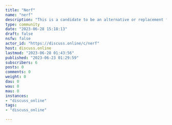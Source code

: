 ```yaml
---
title: "Nerf" 
name: "nerf"
description: "This is a candidate to be an alternative or replacement for the subreddit /r/nerf, either permanently or temporarily during the protest. We're intended to be like /r/nerf except [not dependent on reddit](https://wiki.discuss.online/view/Where_we_came_from)It's still under construction. Posts are closed for now. ::: spoiler Are you new to Lemmy? Please click here to expand.Lemmy is a lot like reddit. For most purposes you can treat it as if it *is* reddit.The main difference is that when you view your front page or search for other communities, you have a choice between subscribed (what you've already joined), local (a small subset of communities) and all (every community that this server knows about). discuss.online is one of many Lemmy servers and many of the communities that you see here originate on other servers - but this networking is handled behind the scenes. This decentralization makes Lemmy resilient but you can still use it just like reddit. [A longer explanation can be found here.](https://join-lemmy.org/docs/users/01-getting-started.html):::# Community standardsWe maintain a higher standard of civility here than an average forum. Please be nice, and be forgiving: the other guy might be literally a kid. We have [moderate post quality standards](https://wiki.discuss.online/view/Nerf_post_quality) here; [nerfchatter](https://discuss.online/c/nerfchatter) is very lax. If you'd like to ask a question, **please try googling it first**. We have some idiosyncratic rules (next section) including topics that we direct elsewhere (what we aren't). Please take a minute to read them before posting. It’s “blaster/dart,” not “gun/bullet” - because the latter [can lead to things](https://wiki.discuss.online/view/Why_we_say_%22blaster%22) that we'd rather avoid. This is a common mistake, but it is a mistake. Similarly, it's good to be clear that realistic blasters shouldn't be used in public spaces for the benefit of our young readers.# Community rules* Don’t spam (post excessively) or excessively self-promote. That means at most 1 post per day, and less than 1/10ths of your posts and comments each may be self-promotion. * No [low effort](https://wiki.discuss.online/view/Nerf_post_quality) content.* Only post thrift finds on Thursday - where Thursday starts at 1AM GMT-07 and runs for 24 hours. This corresponds to daylight Thursday for most of our readers. * Don’t recommend or show dangerous practices, [such as these](https://wiki.discuss.online/view/Nerf_safety_rules). There is to be absolutely no deliberate weaponization, even as a joke or against nonhuman targets. * Pirated/knockoff versions of hobby-made designs should not be shared; don’t give pirates free advertising. * Respect community standards (above) and stay on-topic (below).# What we aren’t* 3d printing questions not specific to nerf should go on 3d printing communities. * You can buy/sell/trade/“what’s it worth?” on /r/nerfexchange (though we may make an exchange Lemmy community later).* No scripted battle footage. We have to ban this so that we don’t get flooded with it. This is very easy to find on YouTube if you for some reason want to see it. * No memes/jokes; there may be rare exceptions for discussions of ongoing events. Again, we have to ban this to not be flooded by it. Memes/jokes are very welcome at [Nerfchatter](https://discuss.online/c/nerfchatter).# TagsTagging makes your post easier for people to find, although it’s not required. You can tag a post by including a tag (including the square brackets) anywhere in the title. As a rule of thumb, we suggest that tags higher on this list take priority if more than one could apply. **Resources**[[help]](https://discuss.online/search?q=%5Bhelp%5D&type=All&listingType=Local&communityId=978&page=1&sort=New) - Asking for advice. [[download]](https://discuss.online/search?q=%5Bdownload%5D&type=All&listingType=Local&communityId=978&page=1&sort=New) - A 3d printable blaster or accessory that's ready to download and print. [[guide]](https://discuss.online/search?q=%5Bguide%5D&type=All&listingType=Local&communityId=978&page=1&sort=New) - Writeups (and occasionally videos) describing how to do something. [[review]](https://discuss.online/search?q=%5Breview%5D&type=All&listingType=Local&communityId=978&page=1&sort=New) - Reviews, usually of blasters but also of mod kits etc.**Playing**[[event]](https://discuss.online/search?q=%5Bevent%5D&type=All&listingType=Local&communityId=978&page=1&sort=New) - An upcoming game looking for players.[[LFG]](https://discuss.online/search?q=%5BLFG%5D&type=All&listingType=Local&communityId=978&page=1&sort=New) - Looking For Group.**Showing off**[[completed]](https://discuss.online/search?q=%5Bcompleted%5D&type=All&listingType=Local&communityId=978&page=1&sort=New) - A completed project: paintjob, performance mod, integration, etc.[[WIP]](https://discuss.online/search?q=%5BWIP%5D&type=All&listingType=Local&communityId=978&page=1&sort=New) - As above except not completed but still something you want to share. [[selfpromotion]](https://discuss.online/search?q=%5Bselfpromotion%5D&type=All&listingType=Local&communityId=978&page=1&sort=New) - Do you have something to sell? Is this a link to your own YouTube channel? We’d appreciate it if you’re completely upfront about it. [[thrift]](https://discuss.online/search?q=%5Bthrift%5D&type=All&listingType=Local&communityId=978&page=1&sort=New) - Hey, look what I just found for cheap in a thrift store![[armory]](https://discuss.online/search?q=%5Barmory%5D&type=All&listingType=Local&communityId=978&page=1&sort=New) - A picture of your entire collection. [[conceptart]](https://discuss.online/search?q=%5Bconceptart%5D&type=All&listingType=Local&communityId=978&page=1&sort=New) - Art**News**[[availability]](https://discuss.online/search?q=%5Bavailability%5D&type=All&listingType=Local&communityId=978&page=1&sort=New) - Did an anticipated blaster just get released early? Did Amazon accidentally list the DZ Tomcat for a few dollars again? [[1stparty]](https://discuss.online/search?q=%5B1stparty%5D&type=All&listingType=Local&communityId=978&page=1&sort=New) - For hobby news such as announcements, press releases, and leaks from major manufacturers.**Discussion**[[theory]](https://discuss.online/search?q=%5Btheory%5D&type=All&listingType=Local&communityId=978&page=1&sort=New) - Ideas, usually on the technical side of the hobby, that you'd like to discuss. [[meta]](https://discuss.online/search?q=%5Bmeta%5D&type=All&listingType=Local&communityId=978&page=1&sort=New) - Information about this community.# Related communities* 3dprinting Lemmy* Nerfhaven* Britnerf(This list is under construction. Please send me suggestions.)"
type: community
date: "2023-06-28 15:18:13"
draft: false
nsfw: false
actor_id: "https://discuss.online/c/nerf"
host: discuss.online
lastmod: "2023-06-28 01:43:56"
published: "2023-06-23 01:29:59"
subscribers: 6
posts: 0
comments: 0
weight: 0
dau: 0
wau: 0
mau: 0
instances:
- "discuss_online"
tags: 
- "discuss_online"

---
```

